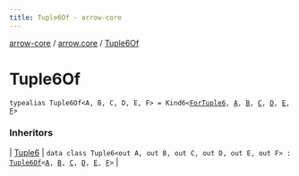 ```yaml
---
title: Tuple6Of - arrow-core
---
```


[arrow-core](../index.html) / [arrow.core](index.html) / [Tuple6Of](./-tuple6-of.html)

# Tuple6Of

`typealias Tuple6Of<A, B, C, D, E, F> = Kind6<`[`ForTuple6`](-for-tuple6.html)`, `[`A`](-tuple6-of.html#A)`, `[`B`](-tuple6-of.html#B)`, `[`C`](-tuple6-of.html#C)`, `[`D`](-tuple6-of.html#D)`, `[`E`](-tuple6-of.html#E)`, `[`F`](-tuple6-of.html#F)`>`

### Inheritors

| [Tuple6](-tuple6/index.html) | `data class Tuple6<out A, out B, out C, out D, out E, out F> : `[`Tuple6Of`](./-tuple6-of.html)`<`[`A`](-tuple6/index.html#A)`, `[`B`](-tuple6/index.html#B)`, `[`C`](-tuple6/index.html#C)`, `[`D`](-tuple6/index.html#D)`, `[`E`](-tuple6/index.html#E)`, `[`F`](-tuple6/index.html#F)`>` |

